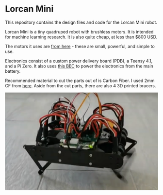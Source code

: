 # Lorcan Mini

This repository contains the design files and code for the Lorcan Mini robot.

Lorcan Mini is a tiny quadruped robot with brushless motors. It is intended for machine learning research.
It is also quite cheap, at less than $800 USD.

The motors it uses are [from here](https://www.iq-control.com/vertiq-2306-220kv) - these are small, powerful, and simple to use.

Electronics consist of a custom power delivery board (PDB), a Teensy 4.1, and a Pi Zero.
It also uses [this BEC](https://www.amazon.com/gp/product/B07DYXTX9H/ref=ppx_yo_dt_b_search_asin_title?ie=UTF8&psc=1) to power the electronics from the main battery.

Recommended material to cut the parts out of is Carbon Fiber. I used 2mm CF from [here](http://great3d.com/).
Aside from the cut parts, there are also 4 3D printed bracers.

![Lorcan Mini](lorcan_mini_in_action.png)
